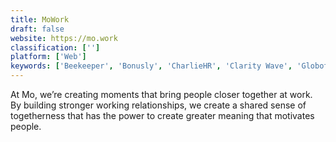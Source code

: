 ```yaml
---
title: MoWork
draft: false 
website: https://mo.work
classification: ['']
platform: ['Web']
keywords: ['Beekeeper', 'Bonusly', 'CharlieHR', 'Clarity Wave', 'Globoforce', 'HR Cloud Workmates', 'Kudos', 'KudosNow', 'Next Jump', 'Recognize', 'Reviewsnap', 'SuccessFactors Talent Solutions', 'Tap My Back', 'Unily', 'WooBoard', 'WorkStride Recognition', 'Workstars']
---
```

At Mo, we’re creating moments that bring people closer together at work. By building stronger working relationships, we create a shared sense of togetherness that has the power to create greater meaning that motivates people.